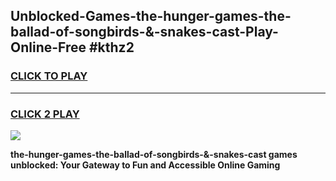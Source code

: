 
## Unblocked-Games-the-hunger-games-the-ballad-of-songbirds-&-snakes-cast-Play-Online-Free #kthz2
<h3>
<a href="https://us.freeplayer.one?title=the-hunger-games-the-ballad-of-songbirds-&-snakes-cast&ref=10M">CLICK TO PLAY</a></h3>
<hr>

<h3>
<a href="https://us.freeplayer.one?title=the-hunger-games-the-ballad-of-songbirds-&-snakes-cast&ref=10M">CLICK 2 PLAY</a>
  
</h3>

<a href="https://us.freeplayer.one?title=the-hunger-games-the-ballad-of-songbirds-&-snakes-cast&ref=10M"><img src="https://clearcache.store/games.png"></a>


**the-hunger-games-the-ballad-of-songbirds-&-snakes-cast games unblocked: Your Gateway to Fun and Accessible Online Gaming**
